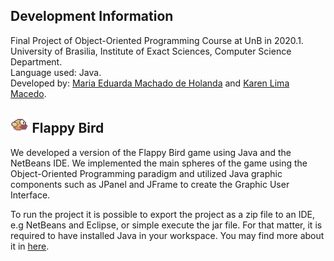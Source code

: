 ## Development Information


Final Project of Object-Oriented Programming Course at UnB in 2020.1. \
University of Brasilia, Institute of Exact Sciences, Computer Science Department. \
Language used: Java. \
Developed by: [Maria Eduarda Machado de Holanda](https://github.com/dudaholandah) and [Karen Lima Macedo](https://github.com/karenlimacdo). 

## <img src="https://github.com/dudaholandah/Flappy-Bird/blob/main/flappyIcon.png" height="25"> Flappy Bird
We developed a version of the Flappy Bird game using Java and the NetBeans IDE. We implemented the main spheres of the game using the Object-Oriented Programming paradigm and utilized Java graphic components such as JPanel and JFrame to create the Graphic User Interface.

To run the project it is possible to export the project as a zip file to an IDE, e.g NetBeans and Eclipse, or simple execute the jar file. For that matter, it is required to have installed Java in your workspace. You may find more about it in [here](https://www.ibm.com/docs/en/b2b-integrator/5.2?topic=installation-setting-java-variables-in-windows).
